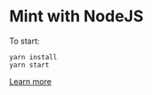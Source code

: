# Mint with NodeJS

To start:
```
yarn install
yarn start
```

[Learn more](https://mesh.martify.io/guides/mintingonnodejs)
